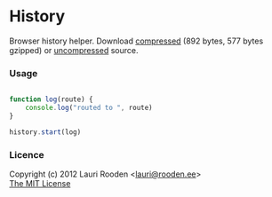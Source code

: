 
[1]: https://raw.github.com/litejs/browser-history-lite/master/min.js
[2]: https://raw.github.com/litejs/browser-history-lite/master/browser-history-lite.js


History
=======

Browser history helper.
Download [compressed][1] 
(892 bytes, 577 bytes gzipped)
or [uncompressed][2] source.


### Usage

```javascript

function log(route) {
	console.log("routed to ", route)
}

history.start(log)
```


### Licence

Copyright (c) 2012 Lauri Rooden &lt;lauri@rooden.ee&gt;  
[The MIT License](http://lauri.rooden.ee/mit-license.txt)


